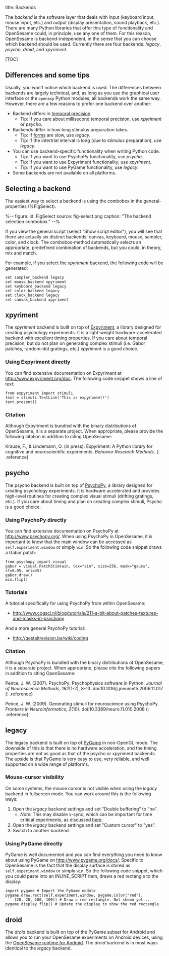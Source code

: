 title: Backends

The *backend* is the software layer that deals with input (keyboard input, mouse input, etc.) and output (display presentation, sound playback, etc.). There are many Python libraries that offer this type of functionality and OpenSesame could, in principle, use any one of them. For this reason, OpenSesame is backend-independent, in the sense that you can choose which backend should be used. Currently there are four backends: *legacy*, *psycho*, *droid*, and *xpyriment*.

[TOC]

## Differences and some tips

Usually, you won't notice which backend is used. The differences between backends are largely technical, and, as long as you use the graphical user interface or the `openexp` Python modules, all backends work the same way. However, there are a few reasons to prefer one backend over another:

- Backend differs in [temporal precision](%link:timing%).
	- Tip: If you care about millisecond temporal precision, use *xpyriment* or *psycho*.
- Backends differ in how long stimulus preparation takes.
	- Tip: If [forms](%link:manual/forms/about%) are slow, use *legacy*.
	- Tip: If the intertrial interval is long (due to stimulus preparation), use *legacy*.
- You can use backend-specific functionality when writing Python code.
	- Tip: If you want to use PsychoPy functionality, use *psycho*.
	- Tip: If you want to use Expyriment functionality, use *xpyriment*.
	- Tip: If you want to use PyGame functionality, use *legacy*.
- Some backends are not available on all platforms.

## Selecting a backend

The easiest way to select a backend is using the combobox in the general-properties (%FigSelect).

%--
figure:
 id: FigSelect
 source: fig-select.png
 caption: "The backend selection combobox."
--%

If you view the general script (select "Show script editor"), you will see that there are actually six distinct backends: canvas, keyboard, mouse, sampler, color, and clock. The combobox-method automatically selects an appropriate, predefined combination of backends, but you could, in theory, mix and match.

For example, if you select the *xpyriment* backend, the following code will be generated:

	set sampler_backend legacy
	set mouse_backend xpyriment
	set keyboard_backend legacy
	set color_backend legacy
	set clock_backend legacy
	set canvas_backend xpyriment

## xpyriment

The *xpyriment* backend is built on top of [Expyriment][], a library designed for creating psychology experiments. It is a light-weight hardware-accelerated backend with excellent timing properties. If you care about temporal precision, but do not plan on generating complex stimuli (i.e. Gabor patches, random-dot gratings, etc.) *xpyriment* is a good choice.

### Using Expyriment directly

You can find extensive documentation on Expyriment at <http://www.expyriment.org/doc>. The following code snippet shows a line of text:

~~~ .python
from expyriment import stimuli
text = stimuli.TextLine('This is expyriment!')
text.present()
~~~

### Citation

Although Expyriment is bundled with the binary distributions of OpenSesame, it is a separate project. When appropriate, please provide the following citation in addition to citing OpenSesame:

Krause, F., & Lindemann, O. (in press). Expyriment: A Python library for cognitive and neuroscientific experiments. *Behavior Research Methods*.
{: .reference}

## psycho

The psycho backend is built on top of [PsychoPy][], a library designed for creating psychology experiments. It is hardware accelerated and provides high-level routines for creating complex visual stimuli (drifting gratings, etc.). If you care about timing and plan on creating complex stimuli, Psycho is a good choice.

### Using PsychoPy directly

You can find extensive documentation on PsychoPy at <http://www.psychopy.org/>. When using PsychoPy in OpenSesame, it is important to know that the main window can be accessed as `self.experiment.window` or simply `win`. So the following code snippet draws a Gabor patch:

~~~ .python
from psychopy import visual
gabor = visual.PatchStim(win, tex="sin", size=256, mask="gauss", sf=0.05, ori=45)
gabor.draw()
win.flip()
~~~

### Tutorials

A tutorial specifically for using PsychoPy from within OpenSesame:

- <http://www.cogsci.nl/blog/tutorials/211-a-bit-about-patches-textures-and-masks-in-psychopy>

And a more general PsychoPy tutorial:

- <http://gestaltrevision.be/wiki/coding>

### Citation

Although PsychoPy is bundled with the binary distributions of OpenSesame, it is a separate project. When appropriate, please cite the following papers in addition to citing OpenSesame:

Peirce, J. W. (2007). PsychoPy: Psychophysics software in Python. *Journal of Neuroscience Methods*, *162*(1-2), 8-13. doi:10.1016/j.jneumeth.2006.11.017
{: .reference}

Peirce, J. W. (2009). Generating stimuli for neuroscience using PsychoPy. *Frontiers in Neuroinformatics*, *2*(10). doi:10.3389/neuro.11.010.2008
{: .reference}

## legacy

The legacy backend is built on top of [PyGame][] in non-OpenGL mode. The downside of this is that there is no hardware acceleration, and the timing properties are not as good as that of the psycho or xpyriment backends. The upside is that PyGame is very easy to use, very reliable, and well supported on a wide range of platforms.

### Mouse-cursor visibility

On some systems, the mouse cursor is not visible when using the *legacy* backend in fullscreen mode. You can work around this is the following ways:

1. Open the *legacy* backend settings and set "Double buffering" to "no".
	- *Note:* This may disable v-sync, which can be important for time critical experiments, as discussed [here](%link:timing%).
2. Open the *legacy* backend settings and set "Custom cursor" to "yes".
3. Switch to another backend.

### Using PyGame directly

PyGame is well documented and you can find everything you need to know about using PyGame on <http://www.pygame.org/docs/>. Specific to OpenSesame is the fact that the display surface is stored as `self.experiment.window` or simply `win`. So the following code snippet, which you could paste into an INLINE_SCRIPT item, draws a red rectangle to the display:

~~~ .python
import pygame # Import the PyGame module
pygame.draw.rect(self.experiment.window, pygame.Color("red"),
	[20, 20, 100, 100]) # Draw a red rectangle. Not shown yet...
pygame.display.flip() # Update the display to show the red rectangle.
~~~

## droid

The *droid* backend is built on top of the PyGame subset for Android and allows you to run your OpenSesame experiments on Android devices, using the [OpenSesame runtime for Android](%link:android%). The *droid* backend is in most ways identical to the *legacy* backend.

[pygame]: http://www.pygame.org/
[psychopy]: http://www.psychopy.org/
[expyriment]: http://www.expyriment.org
